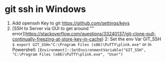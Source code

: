 # git ssh in Windows

1. Add openssh Key to git https://github.com/settings/keys
2. [SSH to Server via GUI to get around "" error])https://stackoverflow.com/questions/33240137/git-clone-pull-continually-freezing-at-store-key-in-cache)
2: Set the env Var GIT_SSH 
```$ export GIT_SSH="C:\Program Files (x86)\PuTTY\plink.exe"```
or in Powershell:
```[Environment]::SetEnvironmentVariable("GIT_SSH", "C:\Program Files (x86)\PuTTY\plink.exe", "User")```